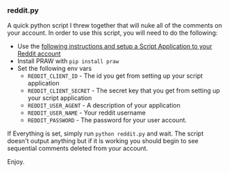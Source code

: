### reddit.py

A quick python script I threw together that will nuke all of the comments on your account.
In order to use this script, you will need to do the following:

- Use the [following instructions and setup a Script Application to your Reddit account](https://praw.readthedocs.io/en/latest/getting_started/authentication.html#script-application)
- Install PRAW with `pip install praw`
- Set the following env vars 
  - `REDDIT_CLIENT_ID` - The id you get from setting up your script application
  - `REDDIT_CLIENT_SECRET` - The secret key that you get from setting up your script application
  - `REDDIT_USER_AGENT` - A description of your application 
  - `REDDIT_USER_NAME` - Your reddit username
  - `REDDIT_PASSWORD` - The password for your user account. 

If Everything is set, simply run `python reddit.py` and wait. The script doesn't output anything but if it is working you should begin to see sequential comments deleted from your account. 

Enjoy. 
